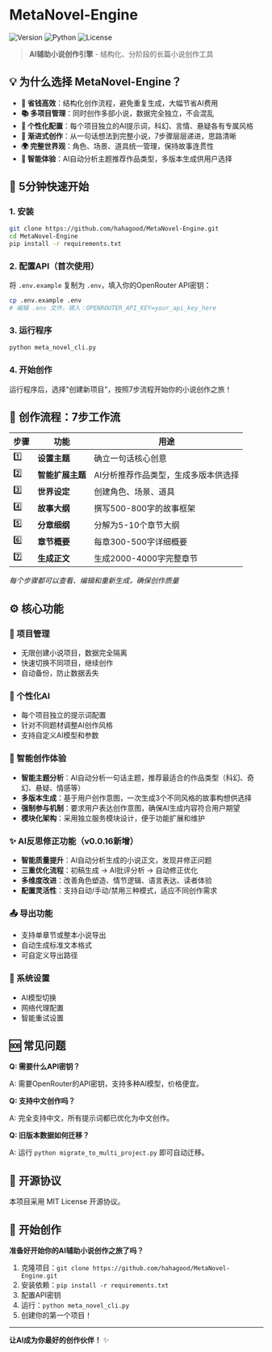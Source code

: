 # MetaNovel-Engine

![Version](https://img.shields.io/badge/version-v0.0.16-blue.svg)
![Python](https://img.shields.io/badge/python-3.8+-green.svg)
![License](https://img.shields.io/badge/license-MIT-yellow.svg)

> **AI辅助小说创作引擎** - 结构化、分阶段的长篇小说创作工具

## 💡 为什么选择 MetaNovel-Engine？

- **🎯 省钱高效**：结构化创作流程，避免重复生成，大幅节省AI费用
- **📚 多项目管理**：同时创作多部小说，数据完全独立，不会混乱
- **🎨 个性化配置**：每个项目独立的AI提示词，科幻、言情、悬疑各有专属风格
- **🔄 渐进式创作**：从一句话想法到完整小说，7步骤层层递进，思路清晰
- **🌍 完整世界观**：角色、场景、道具统一管理，保持故事连贯性
- **🤖 智能体验**：AI自动分析主题推荐作品类型，多版本生成供用户选择

## 🚀 5分钟快速开始

### 1. 安装
```bash
git clone https://github.com/hahagood/MetaNovel-Engine.git
cd MetaNovel-Engine
pip install -r requirements.txt
```

### 2. 配置API（首次使用）
将 `.env.example` 复制为 `.env`，填入你的OpenRouter API密钥：
```bash
cp .env.example .env
# 编辑 .env 文件，填入：OPENROUTER_API_KEY=your_api_key_here
```

### 3. 运行程序
```bash
python meta_novel_cli.py
```

### 4. 开始创作
运行程序后，选择"创建新项目"，按照7步流程开始你的小说创作之旅！

## 📝 创作流程：7步工作流

| 步骤 | 功能 | 用途 |
|------|------|------|
| 1️⃣ | **设置主题** | 确立一句话核心创意 |
| 2️⃣ | **智能扩展主题** | AI分析推荐作品类型，生成多版本供选择 |
| 3️⃣ | **世界设定** | 创建角色、场景、道具 |
| 4️⃣ | **故事大纲** | 撰写500-800字的故事框架 |
| 5️⃣ | **分章细纲** | 分解为5-10个章节大纲 |
| 6️⃣ | **章节概要** | 每章300-500字详细概要 |
| 7️⃣ | **生成正文** | 生成2000-4000字完整章节 |

*每个步骤都可以查看、编辑和重新生成，确保创作质量*

## ⚙️ 核心功能

### 📁 项目管理
- 无限创建小说项目，数据完全隔离
- 快速切换不同项目，继续创作
- 自动备份，防止数据丢失

### 🎨 个性化AI
- 每个项目独立的提示词配置
- 针对不同题材调整AI创作风格
- 支持自定义AI模型和参数

### 🤖 智能创作体验
- **智能主题分析**：AI自动分析一句话主题，推荐最适合的作品类型（科幻、奇幻、悬疑、情感等）
- **多版本生成**：基于用户创作意图，一次生成3个不同风格的故事构想供选择
- **强制参与机制**：要求用户表达创作意图，确保AI生成内容符合用户期望
- **模块化架构**：采用独立服务模块设计，便于功能扩展和维护

### ✨ AI反思修正功能（v0.0.16新增）
- **智能质量提升**：AI自动分析生成的小说正文，发现并修正问题
- **三重优化流程**：初稿生成 → AI批评分析 → 自动修正优化
- **多维度改进**：改善角色塑造、情节逻辑、语言表达、读者体验
- **配置灵活性**：支持自动/手动/禁用三种模式，适应不同创作需求

### 📤 导出功能
- 支持单章节或整本小说导出
- 自动生成标准文本格式
- 可自定义导出路径

### 🔧 系统设置
- AI模型切换
- 网络代理配置
- 智能重试设置

## 🆘 常见问题

**Q: 需要什么API密钥？**

A: 需要OpenRouter的API密钥，支持多种AI模型，价格便宜。

**Q: 支持中文创作吗？**

A: 完全支持中文，所有提示词都已优化为中文创作。

**Q: 旧版本数据如何迁移？**

A: 运行 `python migrate_to_multi_project.py` 即可自动迁移。

## 📄 开源协议

本项目采用 MIT License 开源协议。

## 🚀 开始创作

**准备好开始你的AI辅助小说创作之旅了吗？**

1. 克隆项目：`git clone https://github.com/hahagood/MetaNovel-Engine.git`
2. 安装依赖：`pip install -r requirements.txt`
3. 配置API密钥
4. 运行：`python meta_novel_cli.py`
5. 创建你的第一个项目！

---

**让AI成为你最好的创作伙伴！** ✨
